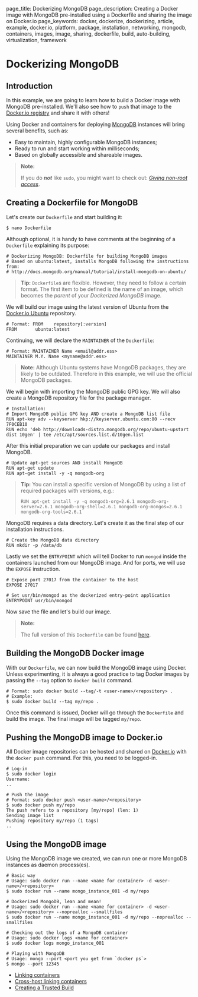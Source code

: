 page_title: Dockerizing MongoDB
page_description: Creating a Docker image with MongoDB pre-installed using a Dockerfile and sharing the image on Docker.io
page_keywords: docker, dockerize, dockerizing, article, example, docker.io, platform, package, installation, networking, mongodb, containers, images, image, sharing, dockerfile, build, auto-building, virtualization, framework

# Dockerizing MongoDB

## Introduction

In this example, we are going to learn how to build a Docker image
with MongoDB pre-installed.
We'll also see how to `push` that image to the [Docker.io registry](
https://index.docker.io) and share it with others!

Using Docker and containers for deploying [MongoDB](https://www.mongodb.org/)
instances will bring several benefits, such as:

 - Easy to maintain, highly configurable MongoDB instances;
 - Ready to run and start working within milliseconds;
 - Based on globally accessible and shareable images.

> **Note:**
> 
> If you do **_not_** like `sudo`, you might want to check out: 
> [*Giving non-root access*](/installation/binaries/#giving-non-root-access).

## Creating a Dockerfile for MongoDB

Let's create our `Dockerfile` and start building it:

    $ nano Dockerfile

Although optional, it is handy to have comments at the beginning of a
`Dockerfile` explaining its purpose:

    # Dockerizing MongoDB: Dockerfile for building MongoDB images
    # Based on ubuntu:latest, installs MongoDB following the instructions from:
    # http://docs.mongodb.org/manual/tutorial/install-mongodb-on-ubuntu/

> **Tip:** `Dockerfile`s are flexible. However, they need to follow a certain
> format. The first item to be defined is the name of an image, which becomes
> the *parent* of your *Dockerized MongoDB* image.

We will build our image using the latest version of Ubuntu from the
[Docker.io Ubuntu](https://index.docker.io/_/ubuntu/) repository.

    # Format: FROM    repository[:version]
    FROM       ubuntu:latest

Continuing, we will declare the `MAINTAINER` of the `Dockerfile`:

    # Format: MAINTAINER Name <email@addr.ess>
    MAINTAINER M.Y. Name <myname@addr.ess>

> **Note:** Although Ubuntu systems have MongoDB packages, they are likely to
> be outdated. Therefore in this example, we will use the official MongoDB
> packages.

We will begin with importing the MongoDB public GPG key. We will also create
a MongoDB repository file for the package manager.

    # Installation:
    # Import MongoDB public GPG key AND create a MongoDB list file
    RUN apt-key adv --keyserver hkp://keyserver.ubuntu.com:80 --recv 7F0CEB10
    RUN echo 'deb http://downloads-distro.mongodb.org/repo/ubuntu-upstart dist 10gen' | tee /etc/apt/sources.list.d/10gen.list

After this initial preparation we can update our packages and install MongoDB.

    # Update apt-get sources AND install MongoDB
    RUN apt-get update
    RUN apt-get install -y -q mongodb-org

> **Tip:** You can install a specific version of MongoDB by using a list
> of required packages with versions, e.g.:
> 
>     RUN apt-get install -y -q mongodb-org=2.6.1 mongodb-org-server=2.6.1 mongodb-org-shell=2.6.1 mongodb-org-mongos=2.6.1 mongodb-org-tools=2.6.1

MongoDB requires a data directory. Let's create it as the final step of our
installation instructions.

    # Create the MongoDB data directory
    RUN mkdir -p /data/db

Lastly we set the `ENTRYPOINT` which will tell Docker to run `mongod` inside
the containers launched from our MongoDB image. And for ports, we will use
the `EXPOSE` instruction.

    # Expose port 27017 from the container to the host
    EXPOSE 27017

    # Set usr/bin/mongod as the dockerized entry-point application
    ENTRYPOINT usr/bin/mongod

Now save the file and let's build our image.

> **Note:**
> 
> The full version of this `Dockerfile` can be found [here](/examples/mongodb/Dockerfile).

## Building the MongoDB Docker image

With our `Dockerfile`, we can now build the MongoDB image using Docker. Unless
experimenting, it is always a good practice to tag Docker images by passing the
`--tag` option to `docker build` command.

    # Format: sudo docker build --tag/-t <user-name>/<repository> .
    # Example:
    $ sudo docker build --tag my/repo .

Once this command is issued, Docker will go through the `Dockerfile` and build
the image. The final image will be tagged `my/repo`.

## Pushing the MongoDB image to Docker.io

All Docker image repositories can be hosted and shared on
[Docker.io](https://index.docker.io) with the `docker push` command. For this,
you need to be logged-in.

    # Log-in
    $ sudo docker login
    Username:
    ..

    # Push the image
    # Format: sudo docker push <user-name>/<repository>
    $ sudo docker push my/repo
    The push refers to a repository [my/repo] (len: 1)
    Sending image list
    Pushing repository my/repo (1 tags)
    ..

## Using the MongoDB image

Using the MongoDB image we created, we can run one or more MongoDB instances
as daemon process(es).

    # Basic way
    # Usage: sudo docker run --name <name for container> -d <user-name>/<repository>
    $ sudo docker run --name mongo_instance_001 -d my/repo

    # Dockerized MongoDB, lean and mean!
    # Usage: sudo docker run --name <name for container> -d <user-name>/<repository> --noprealloc --smallfiles
    $ sudo docker run --name mongo_instance_001 -d my/repo --noprealloc --smallfiles

    # Checking out the logs of a MongoDB container
    # Usage: sudo docker logs <name for container>
    $ sudo docker logs mongo_instance_001

    # Playing with MongoDB
    # Usage: mongo --port <port you get from `docker ps`> 
    $ mongo --port 12345

 - [Linking containers](/userguide/dockerlinks)
 - [Cross-host linking containers](/articles/ambassador_pattern_linking/)
 - [Creating a Trusted Build](/docker-io/builds/#trusted-builds)
